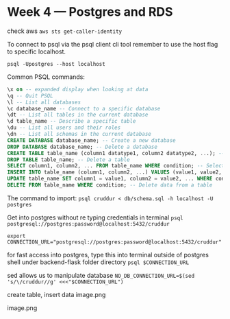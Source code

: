# Week 4 — Postgres and RDS
check aws 
`aws sts get-caller-identity`

To connect to psql via the psql client cli tool remember to use the host flag to specific localhost.

`psql -Upostgres --host localhost`


Common PSQL commands:

```sql
\x on -- expanded display when looking at data
\q -- Quit PSQL
\l -- List all databases
\c database_name -- Connect to a specific database
\dt -- List all tables in the current database
\d table_name -- Describe a specific table
\du -- List all users and their roles
\dn -- List all schemas in the current database
CREATE DATABASE database_name; -- Create a new database
DROP DATABASE database_name; -- Delete a database
CREATE TABLE table_name (column1 datatype1, column2 datatype2, ...); -- Create a new table
DROP TABLE table_name; -- Delete a table
SELECT column1, column2, ... FROM table_name WHERE condition; -- Select data from a table
INSERT INTO table_name (column1, column2, ...) VALUES (value1, value2, ...); -- Insert data into a table
UPDATE table_name SET column1 = value1, column2 = value2, ... WHERE condition; -- Update data in a table
DELETE FROM table_name WHERE condition; -- Delete data from a table
```

The command to import:
`psql cruddur < db/schema.sql -h localhost -U postgres`

Get into postgres without re typing credentials in terminal
`psql postgresql://postgres:password@localhost:5432/cruddur`

`export CONNECTION_URL="postgresql://postgres:password@localhost:5432/cruddur"`

for fast access into postgres, type this into terminal outside of postgres shell  under backend-flask folder directory
`psql $CONNECTION_URL`

sed allows us to manipulate database
`NO_DB_CONNECTION_URL=$(sed 's/\/cruddur//g' <<<"$CONNECTION_URL")`

create table, insert data
image.png

image.png

